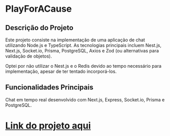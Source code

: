 # PlayForACause

## Descrição do Projeto

Este projeto consiste na implementação de uma aplicação de chat utilizando Node.js e TypeScript. As tecnologias principais incluem Nest.js, Next.js, Socket.io, Prisma, PostgreSQL, Axios e Zod (ou alternativas para validação de objetos).

Optei por não utilizar o Nest.js e o Redis devido ao tempo necessário para implementação, apesar de ter tentado incorporá-los.

## Funcionalidades Principais

Chat em tempo real desenvolvido com Next.js, Express, Socket.io, Prisma e PostgreSQL.

# [Link do projeto aqui]('vercel')
